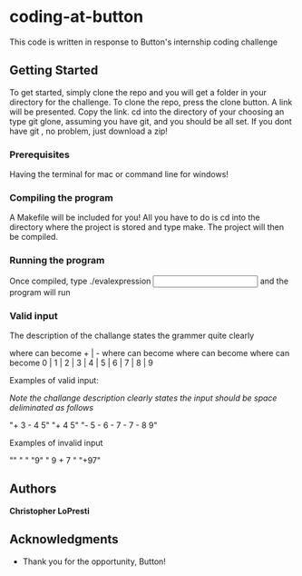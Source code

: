 # coding-at-button

This code is written in response to Button's internship coding challenge 

## Getting Started

To get started, simply clone the repo and you will get a folder in your directory for the challenge. 
To clone the repo, press the clone button. A link will be presented. Copy the link. 
cd into the directory of your choosing an type git glone, assuming you have git, and you should be all set.
If you dont have git , no problem, just download a zip!

### Prerequisites

Having the terminal for mac or command line for windows!

### Compiling the program

A Makefile will be included for you! 
All you have to do is cd into the directory where the project is stored and type make.
The project will then be compiled.

### Running the program

Once compiled, type ./evalexpression <input string> and the program will run

### Valid input

The description of the challange states the grammer quite clearly

<Operator> <Expression> <Expression>

where <Operator> can become + | - 
where <Operator> <Expression> <Expression> can become <Operator> <Expression> <Operator> <Expression> <Expression>
where <Expression> can become <Digit>
where <Digit> can become 0 | 1 | 2 | 3 | 4 | 5 | 6 | 7 | 8 | 9 

Examples of valid input:

*Note the challange description clearly states the input should be space deliminated as follows*

"+ 3 - 4 5"
"+ 4 5"
"- 5 - 6 - 7 - 7 - 8 9"

Examples of invalid input

""
" "
"9"
" 9 + 7 "
"+97"

## Authors

**Christopher LoPresti**

## Acknowledgments

* Thank you for the opportunity, Button!


